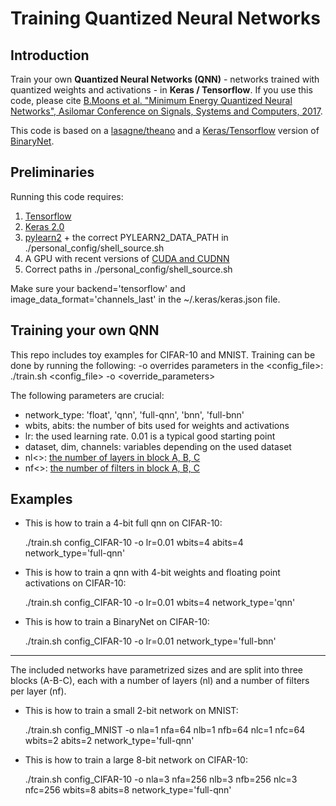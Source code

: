 # Training Quantized Neural Networks

## Introduction
Train your own __Quantized Neural Networks (QNN)__ - networks trained with quantized weights and activations - in __Keras / Tensorflow__.
If you use this code, please cite [B.Moons et al. "Minimum Energy Quantized Neural Networks", Asilomar Conference on Signals, Systems and Computers, 2017](https://www.linkedin.com/in/bert-moons-41867143/).

This code is based on a [lasagne/theano](https://github.com/MatthieuCourbariaux/BinaryNet) and a [Keras/Tensorflow](https://github.com/DingKe/BinaryNet) version of [BinaryNet](https://papers.nips.cc/paper/6573-binarized-neural-networks).

## Preliminaries
Running this code requires:
1. [Tensorflow](https://www.tensorflow.org/install/)
2. [Keras 2.0](https://keras.io/)
3. [pylearn2](http://deeplearning.net/software/pylearn2/) + the correct PYLEARN2_DATA_PATH in ./personal_config/shell_source.sh
3. A GPU with recent versions of [CUDA and CUDNN](https://developer.nvidia.com/cudnn)
4. Correct paths in ./personal_config/shell_source.sh

Make sure your backend='tensorflow' and image_data_format='channels_last' in the ~/.keras/keras.json file.

## Training your own QNN

This repo includes toy examples for CIFAR-10 and MNIST.
Training can be done by running the following: -o overrides parameters in the <config_file>:
  ./train.sh <config_file> -o <override_parameters>
  
The following parameters are crucial:
* network_type: 'float', 'qnn', 'full-qnn', 'bnn', 'full-bnn'
* wbits, abits: the number of bits used for weights and activations
* lr: the used learning rate. 0.01 is a typical good starting point
* dataset, dim, channels: variables depending on the used dataset
* nl<>: [the number of layers in block A, B, C](https://www.linkedin.com/in/bert-moons-41867143/)
* nf<>: [the number of filters in block A, B, C](https://www.linkedin.com/in/bert-moons-41867143/)

## Examples 
* This is how to train a 4-bit full qnn on CIFAR-10:

  ./train.sh config_CIFAR-10 -o lr=0.01 wbits=4 abits=4 network_type='full-qnn'
  
* This is how to train a qnn with 4-bit weights and floating point activations on CIFAR-10:

  ./train.sh config_CIFAR-10 -o lr=0.01 wbits=4 network_type='qnn'
  
* This is how to train a BinaryNet on CIFAR-10:

  ./train.sh config_CIFAR-10 -o lr=0.01 network_type='full-bnn'
  
*** 
The included networks have parametrized sizes and are split into three blocks (A-B-C), each with a number of layers (nl) and a number of filters per layer (nf).

* This is how to train a small 2-bit network on MNIST:

  ./train.sh config_MNIST -o nla=1 nfa=64 nlb=1 nfb=64 nlc=1 nfc=64 wbits=2 abits=2 network_type='full-qnn'
  
* This is how to train a large 8-bit network on CIFAR-10:

  ./train.sh config_CIFAR-10 -o nla=3 nfa=256 nlb=3 nfb=256 nlc=3 nfc=256 wbits=8 abits=8 network_type='full-qnn'






